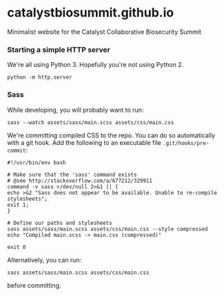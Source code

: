 # catalystbiosummit.github.io

Minimalist website for the Catalyst Collaborative Biosecurity Summit

### Starting a simple HTTP server

We're all using Python 3. Hopefully you're not using Python 2.

    python -m http.server

### Sass

While developing, you will probably want to run:

    sass --watch assets/sass/main.scss assets/css/main.css

We're committing compiled CSS to the repo. You can do so automatically with a git hook. Add the following to an
executable file `.git/hooks/pre-commit`:

    #!/usr/bin/env bash

    # Make sure that the 'sass' command exists
    # @see http://stackoverflow.com/a/677212/329911
    command -v sass >/dev/null 2>&1 || {
    echo >&2 "Sass does not appear to be available. Unable to re-compile stylesheets";
    exit 1;
    }

    # Define our paths and stylesheets
    sass assets/sass/main.scss assets/css/main.css --style compressed
    echo "Compiled main.scss -> main.css (compressed)"

    exit 0

Alternatively, you can run:

    sass assets/sass/main.scss assets/css/main.css

before committing.
